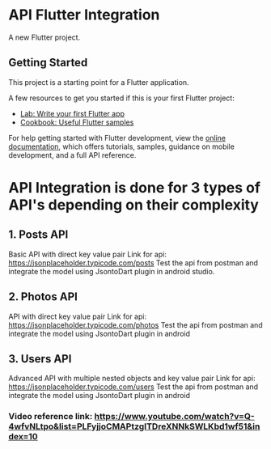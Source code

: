 # API Flutter Integration

A new Flutter project.

## Getting Started

This project is a starting point for a Flutter application.

A few resources to get you started if this is your first Flutter project:

- [Lab: Write your first Flutter app](https://docs.flutter.dev/get-started/codelab)
- [Cookbook: Useful Flutter samples](https://docs.flutter.dev/cookbook)

For help getting started with Flutter development, view the
[online documentation](https://docs.flutter.dev/), which offers tutorials,
samples, guidance on mobile development, and a full API reference.

# API Integration is done for 3 types of API's depending on their complexity
## 1. Posts API
Basic API with direct key value pair
Link for api: https://jsonplaceholder.typicode.com/posts
Test the api from postman and integrate the model using JsontoDart plugin in android studio.

## 2. Photos API
API with direct key value pair
Link for api: https://jsonplaceholder.typicode.com/photos
Test the api from postman and integrate the model using JsontoDart plugin in android 

## 3. Users API
Advanced API with multiple nested objects and key value pair
Link for api: https://jsonplaceholder.typicode.com/users
Test the api from postman and integrate the model using JsontoDart plugin in android 

### Video reference link: https://www.youtube.com/watch?v=Q-4wfvNLtpo&list=PLFyjjoCMAPtzgITDreXNNkSWLKbd1wf51&index=10
